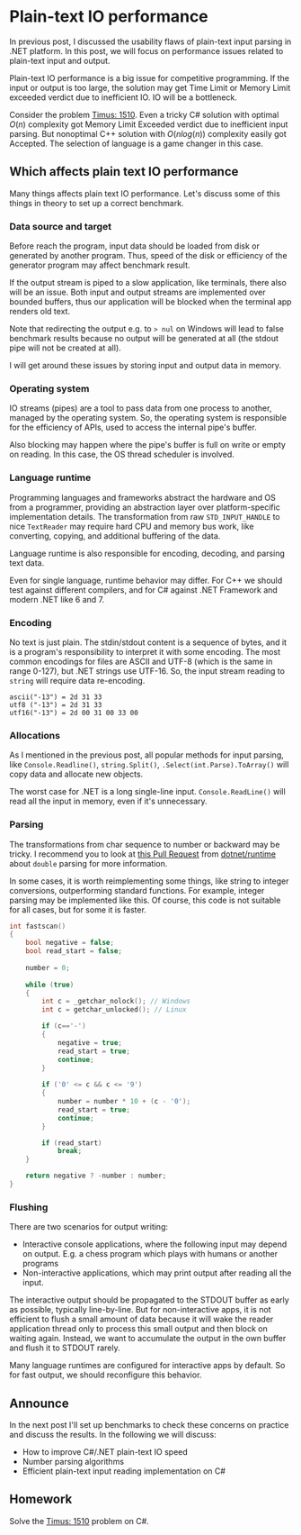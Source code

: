 # Plain-text IO performance

In previous post, I discussed the usability flaws of plain-text input parsing in .NET platform. In this post, we will focus on performance issues related to plain-text input and output.

Plain-text IO performance is a big issue for competitive programming. If the input or output is too large, the solution may get Time Limit or Memory Limit exceeded verdict due to inefficient IO. IO will be a bottleneck.

Consider the problem [Timus: 1510](https://acm.timus.ru/problem.aspx?space=1&num=1510&locale=en).
Even a tricky C# solution with optimal $O(n)$ complexity got Memory Limit Exceeded verdict due to inefficient input parsing. But nonoptimal C++ solution with $O(nlog(n))$ complexity easily got Accepted. The selection of language is a game changer in this case.

## Which affects plain text IO performance
Many things affects plain text IO performance. Let's discuss some of this things in theory to set up a correct benchmark.

### Data source and target
Before reach the program, input data should be loaded from disk or generated by another program. Thus, speed of the disk or efficiency of the generator program may affect benchmark result.

If the output stream is piped to a slow application, like terminals, there also will be an issue. Both input and output streams are implemented over bounded buffers, thus our application will be blocked when the terminal app renders old text.

Note that redirecting the output e.g. to `> nul` on Windows will lead to false benchmark results because no output will be generated at all (the stdout pipe will not be created at all).

I will get around these issues by storing input and output data in memory.

### Operating system
IO streams (pipes) are a tool to pass data from one process to another, managed by the operating system. So, the operating system is responsible for the efficiency of APIs, used to access the internal pipe's buffer.

Also blocking may happen where the pipe's buffer is full on write or empty on reading. In this case, the OS thread scheduler is involved.

### Language runtime
Programming languages and frameworks abstract the hardware and OS from a programmer, providing an abstraction layer over platform-specific implementation details. The transformation from raw `STD_INPUT_HANDLE` to nice `TextReader` may require hard CPU and memory bus work, like converting, copying, and additional buffering of the data.

Language runtime is also responsible for encoding, decoding, and parsing text data.

Even for single language, runtime behavior may differ. For C++ we should test against different compilers, and for C# against .NET Framework and modern .NET like 6 and 7.

### Encoding
No text is just plain. The stdin/stdout content is a sequence of bytes, and it is a program's responsibility to interpret it with some encoding. The most common encodings for files are ASCII and UTF-8 (which is the same in range 0-127), but .NET strings use UTF-16. So, the input stream reading to `string` will require data re-encoding.

```
ascii("-13") = 2d 31 33
utf8 ("-13") = 2d 31 33
utf16("-13") = 2d 00 31 00 33 00
```

### Allocations
As I mentioned in the previous post, all popular methods for input parsing, like `Console.Readline()`, `string.Split()`, `.Select(int.Parse).ToArray()` will copy data and allocate new objects.

The worst case for .NET is a long single-line input. `Console.ReadLine()` will read all the input in memory, even if it's unnecessary.

### Parsing
The transformations from char sequence to number or backward may be tricky. I recommend you to look at [this Pull Request](https://github.com/dotnet/runtime/pull/62301) from [dotnet/runtime](https://github.com/dotnet/runtime) about `double` parsing for more information.

In some cases, it is worth reimplementing some things, like string to integer conversions, outperforming standard functions. For example, integer parsing may be implemented like this. Of course, this code is not suitable for all cases, but for some it is faster.

```cpp
int fastscan()
{
    bool negative = false;
    bool read_start = false;
  
    number = 0;
  
    while (true)
    {
        int c = _getchar_nolock(); // Windows
        int c = getchar_unlocked(); // Linux

        if (c=='-')
        {
            negative = true;
            read_start = true;
            continue;
        }
  
        if ('0' <= c && c <= '9')
        {
            number = number * 10 + (c - '0');
            read_start = true;
            continue;
        }

        if (read_start)
            break;
    }

    return negative ? -number : number;
}
```

### Flushing
There are two scenarios for output writing:
 - Interactive console applications, where the following input may depend on output. E.g. a chess program which plays with humans or another programs
 - Non-interactive applications, which may print output after reading all the input.

The interactive output should be propagated to the STDOUT buffer as early as possible, typically line-by-line. But for non-interactive apps, it is not efficient to flush a small amount of data because it will wake the reader application thread only to process this small output and then block on waiting again. Instead, we want to accumulate the output in the own buffer and flush it to STDOUT rarely.

Many language runtimes are configured for interactive apps by default. So for fast output, we should reconfigure this behavior.


## Announce
In the next post I'll set up benchmarks to check these concerns on practice and discuss the results.
In the following we will discuss:
 - How to improve C#/.NET plain-text IO speed
 - Number parsing algorithms
 - Efficient plain-text input reading implementation on C#

## Homework
Solve the [Timus: 1510](https://acm.timus.ru/problem.aspx?space=1&num=1510&locale=en) problem on C#.

